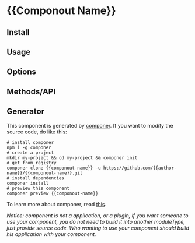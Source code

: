 # {{Componout Name}}


## Install

## Usage

## Options

## Methods/API

## Generator

This component is generated by [componer](https://github.com/tangshuang/componer).
If you want to modify the source code, do like this:

```
# install componer
npm i -g componer
# create a project
mkdir my-project && cd my-project && componer init
# get from registry
componer clone {{componout-name}} -u https://github.com/{{author-name}}/{{componout-name}}.git
# install dependencies
componer install
# preview this component
componer preview {{componout-name}}
```

To learn more about componer, read [this](https://github.com/tangshuang/componer).

*Notice: component is not a application, or a plugin, if you want someone to use your component, you do not need to build it into another moduleType, just provide source code. Who wanting to use your component should build his application with your component.*
